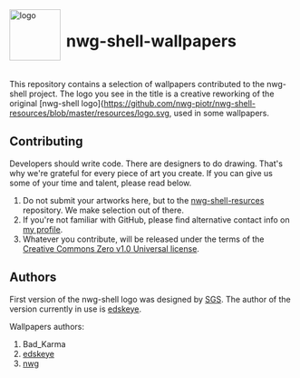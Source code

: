 <img src="https://github.com/nwg-piotr/nwg-shell-wallpapers/assets/20579136/d412727a-b892-4f84-857d-bbda6a3eb621" width="90" style="margin-right:10px" align=left alt="logo">
<H1>nwg-shell-wallpapers</H1><br>

This repository contains a selection of wallpapers contributed to the nwg-shell project. The logo you see in the title 
is a creative reworking of the original [nwg-shell logo]{https://github.com/nwg-piotr/nwg-shell-resources/blob/master/resources/logo.svg, used in some wallpapers.

## Contributing

Developers should write code. There are designers to do drawing. That's why we're grateful for every piece of art you 
create. If you can give us some of your time and talent, please read below.

1. Do not submit your artworks here, but to the [nwg-shell-resurces](https://github.com/nwg-piotr/nwg-shell-resources/tree/master/wallpapers) 
repository. We make selection out of there.
2. If you're not familiar with GitHub, please find alternative contact info on [my profile](https://github.com/nwg-piotr).
3. Whatever you contribute, will be released under the terms of the [Creative Commons Zero v1.0 Universal license](https://github.com/nwg-piotr/nwg-shell-wallpapers/blob/main/LICENSE).

## Authors

First version of the nwg-shell logo was designed by [SGS](https://github.com/sgse). The author of the version 
currently in use is [edskeye](https://github.com/edskeye). 

Wallpapers authors:

1. Bad_Karma
2. [edskeye](https://github.com/edskeye)
3. [nwg](https://github.com/nwg-piotr)
